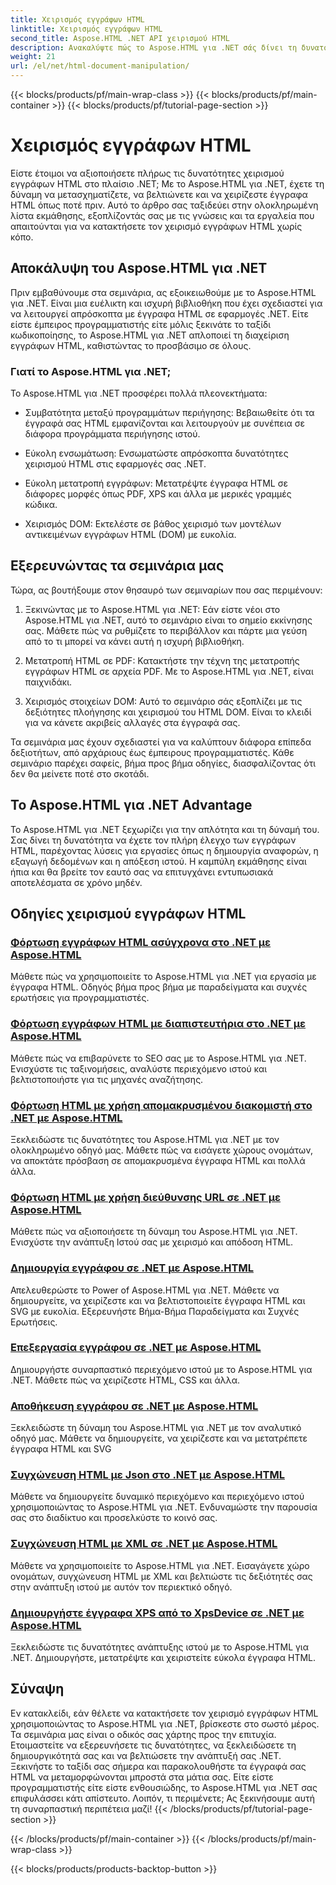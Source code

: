 ```yaml
---
title: Χειρισμός εγγράφων HTML
linktitle: Χειρισμός εγγράφων HTML
second_title: Aspose.HTML .NET API χειρισμού HTML
description: Ανακαλύψτε πώς το Aspose.HTML για .NET σάς δίνει τη δυνατότητα να χειρίζεστε τα έγγραφα HTML αποτελεσματικά. Εξερευνήστε μαθήματα που σας καθοδηγούν στη διαδικασία.
weight: 21
url: /el/net/html-document-manipulation/
---
```


{{< blocks/products/pf/main-wrap-class >}}
{{< blocks/products/pf/main-container >}}
{{< blocks/products/pf/tutorial-page-section >}}

# Χειρισμός εγγράφων HTML


Είστε έτοιμοι να αξιοποιήσετε πλήρως τις δυνατότητες χειρισμού εγγράφων HTML στο πλαίσιο .NET; Με το Aspose.HTML για .NET, έχετε τη δύναμη να μετασχηματίζετε, να βελτιώνετε και να χειρίζεστε έγγραφα HTML όπως ποτέ πριν. Αυτό το άρθρο σας ταξιδεύει στην ολοκληρωμένη λίστα εκμάθησης, εξοπλίζοντάς σας με τις γνώσεις και τα εργαλεία που απαιτούνται για να κατακτήσετε τον χειρισμό εγγράφων HTML χωρίς κόπο.

## Αποκάλυψη του Aspose.HTML για .NET

Πριν εμβαθύνουμε στα σεμινάρια, ας εξοικειωθούμε με το Aspose.HTML για .NET. Είναι μια ευέλικτη και ισχυρή βιβλιοθήκη που έχει σχεδιαστεί για να λειτουργεί απρόσκοπτα με έγγραφα HTML σε εφαρμογές .NET. Είτε είστε έμπειρος προγραμματιστής είτε μόλις ξεκινάτε το ταξίδι κωδικοποίησης, το Aspose.HTML για .NET απλοποιεί τη διαχείριση εγγράφων HTML, καθιστώντας το προσβάσιμο σε όλους.

### Γιατί το Aspose.HTML για .NET;

Το Aspose.HTML για .NET προσφέρει πολλά πλεονεκτήματα:

- Συμβατότητα μεταξύ προγραμμάτων περιήγησης: Βεβαιωθείτε ότι τα έγγραφά σας HTML εμφανίζονται και λειτουργούν με συνέπεια σε διάφορα προγράμματα περιήγησης ιστού.

- Εύκολη ενσωμάτωση: Ενσωματώστε απρόσκοπτα δυνατότητες χειρισμού HTML στις εφαρμογές σας .NET.

- Εύκολη μετατροπή εγγράφων: Μετατρέψτε έγγραφα HTML σε διάφορες μορφές όπως PDF, XPS και άλλα με μερικές γραμμές κώδικα.

- Χειρισμός DOM: Εκτελέστε σε βάθος χειρισμό των μοντέλων αντικειμένων εγγράφων HTML (DOM) με ευκολία.

## Εξερευνώντας τα σεμινάρια μας

Τώρα, ας βουτήξουμε στον θησαυρό των σεμιναρίων που σας περιμένουν:

1. Ξεκινώντας με το Aspose.HTML για .NET: Εάν είστε νέοι στο Aspose.HTML για .NET, αυτό το σεμινάριο είναι το σημείο εκκίνησης σας. Μάθετε πώς να ρυθμίζετε το περιβάλλον και πάρτε μια γεύση από το τι μπορεί να κάνει αυτή η ισχυρή βιβλιοθήκη.

2. Μετατροπή HTML σε PDF: Κατακτήστε την τέχνη της μετατροπής εγγράφων HTML σε αρχεία PDF. Με το Aspose.HTML για .NET, είναι παιχνιδάκι.

3. Χειρισμός στοιχείων DOM: Αυτό το σεμινάριο σάς εξοπλίζει με τις δεξιότητες πλοήγησης και χειρισμού του HTML DOM. Είναι το κλειδί για να κάνετε ακριβείς αλλαγές στα έγγραφά σας.

Τα σεμινάρια μας έχουν σχεδιαστεί για να καλύπτουν διάφορα επίπεδα δεξιοτήτων, από αρχάριους έως έμπειρους προγραμματιστές. Κάθε σεμινάριο παρέχει σαφείς, βήμα προς βήμα οδηγίες, διασφαλίζοντας ότι δεν θα μείνετε ποτέ στο σκοτάδι.

## Το Aspose.HTML για .NET Advantage

Το Aspose.HTML για .NET ξεχωρίζει για την απλότητα και τη δύναμή του. Σας δίνει τη δυνατότητα να έχετε τον πλήρη έλεγχο των εγγράφων HTML, παρέχοντας λύσεις για εργασίες όπως η δημιουργία αναφορών, η εξαγωγή δεδομένων και η απόξεση ιστού. Η καμπύλη εκμάθησης είναι ήπια και θα βρείτε τον εαυτό σας να επιτυγχάνει εντυπωσιακά αποτελέσματα σε χρόνο μηδέν.

## Οδηγίες χειρισμού εγγράφων HTML
### [Φόρτωση εγγράφων HTML ασύγχρονα στο .NET με Aspose.HTML](./load-html-doc-asynchronously/)
Μάθετε πώς να χρησιμοποιείτε το Aspose.HTML για .NET για εργασία με έγγραφα HTML. Οδηγός βήμα προς βήμα με παραδείγματα και συχνές ερωτήσεις για προγραμματιστές.
### [Φόρτωση εγγράφων HTML με διαπιστευτήρια στο .NET με Aspose.HTML](./load-html-doc-with-credentials/)
Μάθετε πώς να επιβαρύνετε το SEO σας με το Aspose.HTML για .NET. Ενισχύστε τις ταξινομήσεις, αναλύστε περιεχόμενο ιστού και βελτιστοποιήστε για τις μηχανές αναζήτησης.
### [Φόρτωση HTML με χρήση απομακρυσμένου διακομιστή στο .NET με Aspose.HTML](./load-html-using-remote-server/)
Ξεκλειδώστε τις δυνατότητες του Aspose.HTML για .NET με τον ολοκληρωμένο οδηγό μας. Μάθετε πώς να εισάγετε χώρους ονομάτων, να αποκτάτε πρόσβαση σε απομακρυσμένα έγγραφα HTML και πολλά άλλα.
### [Φόρτωση HTML με χρήση διεύθυνσης URL σε .NET με Aspose.HTML](./load-html-using-url/)
Μάθετε πώς να αξιοποιήσετε τη δύναμη του Aspose.HTML για .NET. Ενισχύστε την ανάπτυξη Ιστού σας με χειρισμό και απόδοση HTML.
### [Δημιουργία εγγράφου σε .NET με Aspose.HTML](./creating-a-document/)
Απελευθερώστε το Power of Aspose.HTML για .NET. Μάθετε να δημιουργείτε, να χειρίζεστε και να βελτιστοποιείτε έγγραφα HTML και SVG με ευκολία. Εξερευνήστε Βήμα-Βήμα Παραδείγματα και Συχνές Ερωτήσεις.
### [Επεξεργασία εγγράφου σε .NET με Aspose.HTML](./editing-a-document/)
Δημιουργήστε συναρπαστικό περιεχόμενο ιστού με το Aspose.HTML για .NET. Μάθετε πώς να χειρίζεστε HTML, CSS και άλλα.
### [Αποθήκευση εγγράφου σε .NET με Aspose.HTML](./saving-a-document/)
Ξεκλειδώστε τη δύναμη του Aspose.HTML για .NET με τον αναλυτικό οδηγό μας. Μάθετε να δημιουργείτε, να χειρίζεστε και να μετατρέπετε έγγραφα HTML και SVG
### [Συγχώνευση HTML με Json στο .NET με Aspose.HTML](./merge-html-with-json/)
Μάθετε να δημιουργείτε δυναμικό περιεχόμενο και περιεχόμενο ιστού χρησιμοποιώντας το Aspose.HTML για .NET. Ενδυναμώστε την παρουσία σας στο διαδίκτυο και προσελκύστε το κοινό σας.
### [Συγχώνευση HTML με XML σε .NET με Aspose.HTML](./merge-html-with-xml/)
Μάθετε να χρησιμοποιείτε το Aspose.HTML για .NET. Εισαγάγετε χώρο ονομάτων, συγχώνευση HTML με XML και βελτιώστε τις δεξιότητές σας στην ανάπτυξη ιστού με αυτόν τον περιεκτικό οδηγό.
### [Δημιουργήστε έγγραφα XPS από το XpsDevice σε .NET με Aspose.HTML](./generate-xps-documents-by-xpsdevice/)
Ξεκλειδώστε τις δυνατότητες ανάπτυξης ιστού με το Aspose.HTML για .NET. Δημιουργήστε, μετατρέψτε και χειριστείτε εύκολα έγγραφα HTML.

## Σύναψη

Εν κατακλείδι, εάν θέλετε να κατακτήσετε τον χειρισμό εγγράφων HTML χρησιμοποιώντας το Aspose.HTML για .NET, βρίσκεστε στο σωστό μέρος. Τα σεμινάρια μας είναι ο οδικός σας χάρτης προς την επιτυχία. Ετοιμαστείτε να εξερευνήσετε τις δυνατότητες, να ξεκλειδώσετε τη δημιουργικότητά σας και να βελτιώσετε την ανάπτυξή σας .NET. Ξεκινήστε το ταξίδι σας σήμερα και παρακολουθήστε τα έγγραφά σας HTML να μεταμορφώνονται μπροστά στα μάτια σας. Είτε είστε προγραμματιστής είτε είστε ενθουσιώδης, το Aspose.HTML για .NET σας επιφυλάσσει κάτι απίστευτο. Λοιπόν, τι περιμένετε; Ας ξεκινήσουμε αυτή τη συναρπαστική περιπέτεια μαζί!
{{< /blocks/products/pf/tutorial-page-section >}}

{{< /blocks/products/pf/main-container >}}
{{< /blocks/products/pf/main-wrap-class >}}

{{< blocks/products/products-backtop-button >}}
